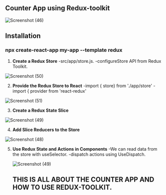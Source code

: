 ## **Counter App using Redux-toolkit**

![Screenshot (46)](https://user-images.githubusercontent.com/89910095/152670005-c0f46328-f984-42f6-9e78-751672157f9e.png)


## Installation
### npx create-react-app my-app --template redux

1. **Create a Redux Store**
  -src/app/store.js.
  -configureStore API from Redux Toolkit.
  
![Screenshot (50)](https://user-images.githubusercontent.com/89910095/152670171-52662e59-fcb7-4284-b62e-9390094e060e.png)


2. **Provide the Redux Store to React**
   -import { store} from './app/store'
   -import { provider from 'react-redux'
   
![Screenshot (51)](https://user-images.githubusercontent.com/89910095/152670177-207df99a-6dcb-49f0-b49a-32f8f21fb7ec.png)


3. **Create a Redux State Slice**

![Screenshot (49)](https://user-images.githubusercontent.com/89910095/152669999-859ec8d7-44a8-4358-b2d3-cd7c56b1f1ca.png)

4. **Add Slice Reducers to the Store**

![Screenshot (48)](https://user-images.githubusercontent.com/89910095/152670055-aa170bf2-10fa-4018-8c09-36539b5b0411.png)

5. **Use Redux State and Actions in Components**
   -We can read data from the store with useSelector.
   -dispatch actions using UseDispatch.
   
   ![Screenshot (49)](https://user-images.githubusercontent.com/89910095/152670108-1750f9ed-f052-4db0-ab06-b09766f7c818.png)
   
   ## THIS IS ALL ABOUT THE COUNTER APP AND HOW TO USE REDUX-TOOLKIT.

